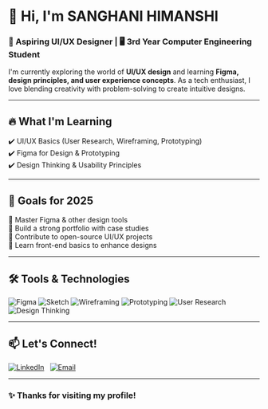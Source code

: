 
# 👋 Hi, I'm SANGHANI HIMANSHI  
### 🎨 Aspiring UI/UX Designer | 🖥️ 3rd Year Computer Engineering Student  

I'm currently exploring the world of **UI/UX design** and learning **Figma, design principles, and user experience concepts**. As a tech enthusiast, I love blending creativity with problem-solving to create intuitive designs.  

---

## 🔥 What I'm Learning  
✔️ UI/UX Basics (User Research, Wireframing, Prototyping)  
✔️ Figma for Design & Prototyping  
✔️ Design Thinking & Usability Principles  

---

## 🚀 Goals for 2025  
🔹 Master Figma & other design tools  
🔹 Build a strong portfolio with case studies  
🔹 Contribute to open-source UI/UX projects  
🔹 Learn front-end basics to enhance designs  

---

## 🛠️ Tools & Technologies

![Figma](https://img.shields.io/badge/Figma-F24E1E?logo=figma&logoColor=white)
![Sketch](https://img.shields.io/badge/Sketch-F7B500?logo=sketch&logoColor=white)
![Wireframing](https://img.shields.io/badge/Wireframing-0078D4?logo=microsoft-visio&logoColor=white)
![Prototyping](https://img.shields.io/badge/Prototyping-FF6F00?logo=proto.io&logoColor=white)
![User Research](https://img.shields.io/badge/User%20Research-5A67D8?logo=read-the-docs&logoColor=white)
![Design Thinking](https://img.shields.io/badge/Design%20Thinking-FF4081?logo=thinking&logoColor=white)

---

## 📫 Let's Connect!  
[![LinkedIn](https://img.shields.io/badge/LinkedIn-blue?style=flat&logo=linkedin&labelColor=blue)](https://www.linkedin.com/in/sanghani-himanshi-3b3832280/)&nbsp;&nbsp;
[![Email](https://img.shields.io/badge/Email-D14836?style=flat&logo=gmail&logoColor=white&labelColor=D14836)](mailto:sanghanihimanshi160@email.com)

---

### **✨ Thanks for visiting my profile!**

